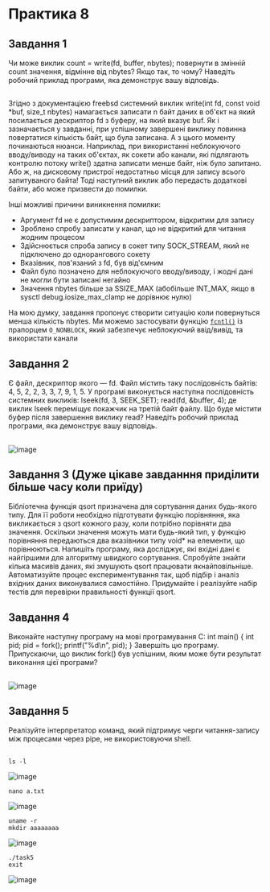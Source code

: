 
# Практика 8
## Завдання 1

Чи може виклик count = write(fd, buffer, nbytes); повернути в змінній count значення, відмінне від nbytes? Якщо так, то чому? Наведіть робочий приклад програми, яка демонструє вашу відповідь.
## 
Згідно з документацією freebsd системний виклик write(int fd, const void	*buf, size_t nbytes) намагається записати n байт даних в об'єкт на який посилається дескриптор fd з буферу, на який вказує buf. Як і зазначається у завданні, при успішному завершені виклику повинна повертатися кількість байт, що була записана. А з цього моменту починаються нюанси. Наприклад, при використанні неблокуючого вводу/виводу на таких об'єктах, як сокети або канали, які підлягають контролю потоку write() здатна записати менше байт, ніж було запитано. Або ж, на дисковому пристрої недостатньо місця для запису всього запитуваного байта! Тоді наступний виклик або передасть додаткові байти, або
може призвести до помилки.

Інші можливі причини виникнення помилки:
* Аргумент fd не є допустимим дескриптором, відкритим для запису
* Зроблено спробу записати у канал, що не відкритий для читання жодним процесом
* Здійснюється спроба запису в сокет типу SOCK_STREAM, який не підключено до однорангового сокету
* Вказівник, пов'язаний з fd, був від'ємним
* Файл було позначено для неблокуючого вводу/виводу, і жодні дані не могли бути записані негайно
* Значення nbytes більше за SSIZE_MAX (абобільше INT_MAX, якщо в sysctl debug.iosize_max_clamp не дорівнює нулю)

На мою думку, завдання пропонує створити ситуацію коли повернуться менша кількість nbytes. Ми можемо застосувати функцію [`fcntl()`](https://man.freebsd.org/cgi/man.cgi?query=fcntl&apropos=0&sektion=0&manpath=FreeBSD+7.2-RELEASE&format=html) із прапорцем `O_NONBLOCK`, який забезпечує неблокуючий ввід/вивід, та використати канали

## Завдання 2
Є файл, дескриптор якого — fd. Файл містить таку послідовність байтів: 4, 5, 2, 2, 3, 3, 7, 9, 1, 5. У програмі виконується наступна послідовність системних викликів:
lseek(fd, 3, SEEK_SET);
read(fd, &buffer, 4);
де виклик lseek переміщує покажчик на третій байт файлу. Що буде містити буфер після завершення виклику read? Наведіть робочий приклад програми, яка демонструє вашу відповідь.

## 
![image](https://github.com/user-attachments/assets/89dcdf71-b6d3-4616-9923-7cf369094c32)

## Завдання 3 (Дуже цікаве завданння приділити більше часу коли приїду)
Бібліотечна функція qsort призначена для сортування даних будь-якого типу. Для її роботи необхідно підготувати функцію порівняння, яка викликається з qsort кожного разу, коли потрібно порівняти два значення.
Оскільки значення можуть мати будь-який тип, у функцію порівняння передаються два вказівники типу void* на елементи, що порівнюються.
Напишіть програму, яка досліджує, які вхідні дані є найгіршими для алгоритму швидкого сортування. Спробуйте знайти кілька масивів даних, які змушують qsort працювати якнайповільніше. Автоматизуйте процес експериментування так, щоб підбір і аналіз вхідних даних виконувалися самостійно.
Придумайте і реалізуйте набір тестів для перевірки правильності функції qsort.

## 

## Завдання 4
Виконайте наступну програму на мові програмування С:
int main() {
іnt pid;
pid = fork();
printf("%d\n", pid);
}
Завершіть цю програму. Припускаючи, що виклик fork() був успішним, яким може бути результат виконання цієї програми?

## 

![image](https://github.com/user-attachments/assets/d1fe539e-939d-4e8c-9c27-a9071fe93a41)

## Завдання 5
Реалізуйте інтерпретатор команд, який підтримує черги читання-запису між процесами через pipe, не використовуючи shell.
## 
```
ls -l
```

![image](https://github.com/user-attachments/assets/26959f87-0f83-48af-bb8f-7b87dab3c75e)

```
nano a.txt
```

![image](https://github.com/user-attachments/assets/67c32581-b5f1-4aa1-831e-f16a7cd9fadc)

```
uname -r
mkdir aaaaaaaa
```
![image](https://github.com/user-attachments/assets/d339fe0f-efaf-4ee3-b365-037965c5ba82)

```
./task5
exit
```

![image](https://github.com/user-attachments/assets/4220a11c-629b-46c2-9c9a-bf7c7ac41bef)

